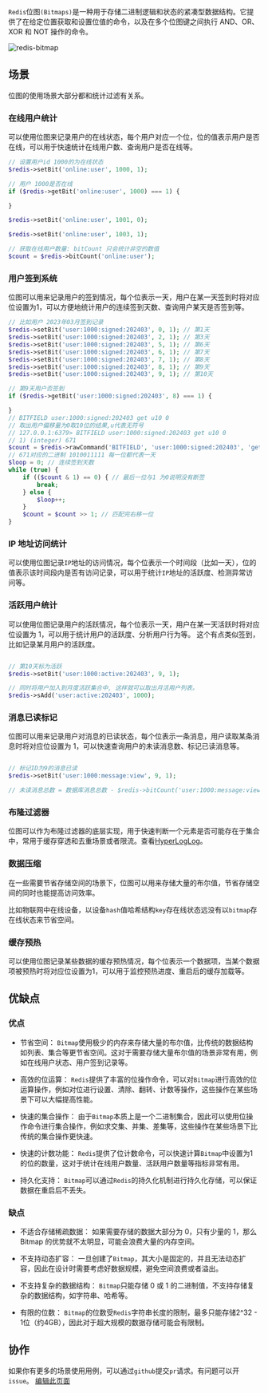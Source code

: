 `Redis`位图`(Bitmaps)`是一种用于存储二进制逻辑和状态的紧凑型数据结构。它提供了在给定位置获取和设置位值的命令，以及在多个位图键之间执行 AND、OR、XOR 和 NOT 操作的命令。

![redis-bitmap](https://redis.com/wp-content/uploads/2019/07/data-structures-_bitmaps.svg?&auto=webp&quality=85,75&width=800)

## 场景

位图的使用场景大部分都和统计过滤有关系。

### 在线用户统计

可以使用位图来记录用户的在线状态，每个用户对应一个位，位的值表示用户是否在线，可以用于快速统计在线用户数、查询用户是否在线等。

```php
// 设置用户id 1000的为在线状态
$redis->setBit('online:user', 1000, 1);

// 用户 1000是否在线
if ($redis->getBit('online:user', 1000) === 1) {

}

$redis->setBit('online:user', 1001, 0);

$redis->setBit('online:user', 1003, 1);

// 获取在线用户数量: bitCount 只会统计非空的数值
$count = $redis->bitCount('online:user');


```

### 用户签到系统

位图可以用来记录用户的签到情况，每个位表示一天，用户在某一天签到时将对应位设置为1，可以方便地统计用户的连续签到天数、查询用户某天是否签到等。

```php
// 比如用户 2023年03月签到记录
$redis->setBit('user:1000:signed:202403', 0, 1); // 第1天
$redis->setBit('user:1000:signed:202403', 2, 1); // 第3天
$redis->setBit('user:1000:signed:202403', 5, 1); // 第6天
$redis->setBit('user:1000:signed:202403', 6, 1); // 第7天
$redis->setBit('user:1000:signed:202403', 7, 1); // 第8天
$redis->setBit('user:1000:signed:202403', 8, 1); // 第9天
$redis->setBit('user:1000:signed:202403', 9, 1); // 第10天

// 第9天用户否签到
if ($redis->getBit('user:1000:signed:202403', 8) === 1) {

}
// BITFIELD user:1000:signed:202403 get u10 0
// 取出用户偏移量为0取10位的结果,u代表无符号
// 127.0.0.1:6379> BITFIELD user:1000:signed:202403 get u10 0
// 1) (integer) 671
$count = $redis->rawCommand('BITFIELD', 'user:1000:signed:202403', 'get', 'u10', 0)[0];
// 671对应的二进制 1010011111 每一位都代表一天
$loop = 0; // 连续签到天数
while (true) {
    if (($count & 1) == 0) { // 最后一位与1 为0说明没有断签
        break;
    } else {
        $loop++;
    }
    $count = $count >> 1; // 匹配完右移一位
}

```

### IP 地址访问统计

可以使用位图记录`IP`地址的访问情况，每个位表示一个时间段（比如一天），位的值表示该时间段内是否有访问记录，可以用于统计`IP`地址的活跃度、检测异常访问等。


### 活跃用户统计

可以使用位图记录用户的活跃情况，每个位表示一天，用户在某一天活跃时将对应位设置为 1，可以用于统计用户的活跃度、分析用户行为等。
这个有点类似签到，比如记录某月用户的活跃度。

```php

// 第10天标为活跃
$redis->setBit('user:1000:active:202403', 9, 1); 

// 同时将用户加入到月度活跃集合中, 这样就可以取出月活用户列表。
$redis->sAdd('user:active:202403', 1000); 

```

### 消息已读标记

位图可以用来记录用户对消息的已读状态，每个位表示一条消息，用户读取某条消息时将对应位设置为 1，可以快速查询用户的未读消息数、标记已读消息等。

```php

// 标记ID为9的消息已读
$redis->setBit('user:1000:message:view', 9, 1); 

// 未读消息总数 = 数据库消息总数 - $redis->bitCount('user:1000:message:view')

```

### 布隆过滤器

位图可以作为布隆过滤器的底层实现，用于快速判断一个元素是否可能存在于集合中，常用于缓存穿透和去重场景或者限流。查看[HyperLogLog](/docs/redis-practical-guide/ha-xi-ri-zhi-pian)。

### 数据压缩

在一些需要节省存储空间的场景下，位图可以用来存储大量的布尔值，节省存储空间的同时也能提高访问效率。

比如物联网中在线设备，以设备`hash`值哈希结构`key`存在线状态远没有以`bitmap`存在线状态来节省空间。

### 缓存预热

可以使用位图记录某些数据的缓存预热情况，每个位表示一个数据项，当某个数据项被预热时将对应位设置为1，可以用于监控预热进度、重启后的缓存加载等。

## 优缺点

### 优点

- 节省空间： `Bitmap`使用极少的内存来存储大量的布尔值，比传统的数据结构如列表、集合等更节省空间。这对于需要存储大量布尔值的场景非常有用，例如在线用户状态、用户签到记录等。

- 高效的位运算： `Redis`提供了丰富的位操作命令，可以对`Bitmap`进行高效的位运算操作，例如对位进行设置、清除、翻转、计数等操作，这些操作在某些场景下可以大幅提高性能。

- 快速的集合操作： 由于`Bitmap`本质上是一个二进制集合，因此可以使用位操作命令进行集合操作，例如求交集、并集、差集等，这些操作在某些场景下比传统的集合操作更快速。

- 快速的计数功能： `Redis`提供了位计数命令，可以快速计算`Bitmap`中设置为1的位的数量，这对于统计在线用户数量、活跃用户数量等指标非常有用。

- 持久化支持： `Bitmap`可以通过`Redis`的持久化机制进行持久化存储，可以保证数据在重启后不丢失。

### 缺点

- 不适合存储稀疏数据： 如果需要存储的数据大部分为 0，只有少量的 1，那么 Bitmap 的优势就不太明显，可能会浪费大量的内存空间。

- 不支持动态扩容： 一旦创建了`Bitmap`，其大小是固定的，并且无法动态扩容，因此在设计时需要考虑好数据规模，避免空间浪费或者溢出。

- 不支持复杂的数据结构： `Bitmap`只能存储 0 或 1 的二进制值，不支持存储复杂的数据结构，如字符串、哈希等。

- 有限的位数： `Bitmap`的位数受`Redis`字符串长度的限制，最多只能存储2^32 - 1位（约4GB），因此对于超大规模的数据存储可能会有限制。


## 协作

如果你有更多的场景使用用例，可以通过`github`提交`pr`请求。有问题可以开`issue`。
[编辑此页面](https://github.com/TianLiangZhou/loocode.com/blob/main/docs/redis/Redis%E5%AE%9E%E7%94%A8%E6%8C%87%E5%8D%97/%E4%BD%8D%E5%9B%BE%E7%AF%87.md)
